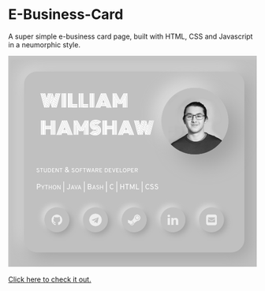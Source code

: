 # E-Business-Card

A super simple e-business card page, built with HTML, CSS and Javascript in a neumorphic style.

![screenshot of the card](https://raw.githubusercontent.com/Wild8ill/E-Business-Card/master/screenshot.png)

[Click here to check it out.](will.surge.sh)
